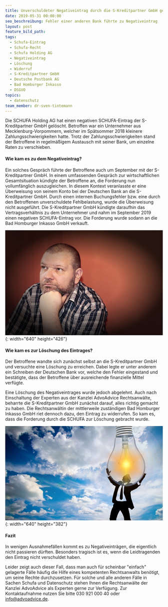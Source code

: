 ```yaml
---
title: Unverschuldeter Negativeintrag durch die S-Kreditpartner GmbH gelöscht
date: 2019-05-31 00:00:00
seo_beschreibung: Fehler einer anderen Bank führte zu Negativeintrag
layout: post
feature_bild_path:
tags:
  - Schufa-Eintrag
  - Schufa-Recht
  - Schufa Holding AG
  - Negativeintrag
  - Löschung
  - Widerruf
  - S-Kreditpartner GmbH
  - Deutsche Postbank AG
  - Bad Homburger Inkasso
  - DSGVO
topics:
  - datenschutz
team_member: dr-sven-tintemann
---
```


Die SCHUFA Holding AG hat einen negativen SCHUFA-Eintrag der S-Kreditpartner GmbH gel&ouml;scht. Betroffen war ein Unternehmer aus Mecklenburg-Vorpommern, welcher im Sp&auml;tsommer 2018 kleinere Zahlungsschwierigkeiten hatte. Trotz der Zahlungsschwierigkeiten stand der Betroffene in regelm&auml;&szlig;igem Austausch mit seiner Bank, um einzelne Raten zu verschieben.

#### Wie kam es zu dem Negativeintrag?

Ein solches Gespr&auml;ch f&uuml;hrte der Betroffene auch um September mit der S-Kreditpartner GmbH. In einem umfassenden Gespr&auml;ch zur wirtschaftlichen Gesamtsituation k&uuml;ndigte der Betroffene an, die Forderung nun vollumf&auml;nglich auszugleichen. In diesem Kontext veranlasste er eine &Uuml;berweisung von seinem Konto bei der Deutschen Bank an die S-Kreditpartner GmbH. Durch einen internen Buchungsfehler bzw. eine durch den Betroffenen unverschuldete Fehlbelastung, wurde die &Uuml;berweisung nicht ausgef&uuml;hrt. Die S-Kreditpartner GmbH k&uuml;ndigte daraufhin das Vertragsverh&auml;ltnis zu dem Unternehmer und nahm im September 2019 einen negativen SCHUFA-Eintrag vor. Die Forderung wurde sodann an die Bad Homburger Inkasso GmbH verkauft.

![Sorgenvoll - Foto Pixabay](/uploads/thinking-277071-640-2.jpg "Negativeintrag bereitet Sorgen"){: width="640" height="426"}

#### Wie kam es zur L&ouml;schung des Eintrages?

Der Betroffene wandte sich zun&auml;chst selbst an die S-Kreditpartner GmbH und versuchte eine L&ouml;schung zu erreichen. Dabei legte er unter anderem ein Schreiben der Deutschen Bank vor, welche den Fehler eingestand und best&auml;tigte, dass der Betroffene &uuml;ber ausreichende finanzielle Mittel verf&uuml;gte.

Eine L&ouml;schung des Negativeintrages wurde jedoch abgelehnt. Auch nach Einschaltung der Experten aus der Kanzlei AdvoAdvice Rechtsanw&auml;lte, beharrte die S-Kreditpartner GmbH zun&auml;chst darauf, alles richtig gemacht zu haben. Die Rechtsanw&auml;ltin der mittlerweile zust&auml;ndigen Bad Homburger Inkasso GmbH riet dennoch dazu, den Eintrag zu widerrufen. So kam es, dass die Forderung durch die SCHUFA zur L&ouml;schung gebracht wurde.

![Erkenntnis - Foto Pixabay](/uploads/person-3062271-640-4.jpg "Neuer Durchblick bei Negativeinträgen"){: width="640" height="382"}

#### Fazit

In wenigen Ausnahmef&auml;llen kommt es zu Negativeintr&auml;gen, die eigentlich nicht passieren d&uuml;rften. Besonders tragisch ist es, wenn die Leidtragenden den Eintrag nicht verschuldet haben.

Leider zeigt auch dieser Fall, dass man auch f&uuml;r scheinbar "einfach" gelagerte F&auml;lle h&auml;ufig die Hilfe eines kompetenten Rechtsanwalts ben&ouml;tigt, um seine Rechte durchzusetzen. F&uuml;r solche und alle anderen F&auml;lle in Sachen Schufa und Datenschutz stehen Ihnen die Rechtsanw&auml;lte der Kanzlei AdvoAdvice als Experten gerne zur Verf&uuml;gung. Zur Kontaktaufnahme nutzen Sie bitte 030 921 000 40 oder info@advoadvice.de.